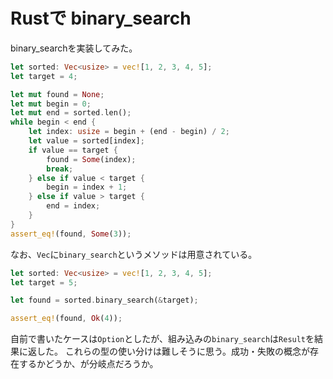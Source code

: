 # Rustで binary\_search

binary\_searchを実装してみた。

```rust
let sorted: Vec<usize> = vec![1, 2, 3, 4, 5];
let target = 4;

let mut found = None;
let mut begin = 0;
let mut end = sorted.len();
while begin < end {
    let index: usize = begin + (end - begin) / 2;
    let value = sorted[index];
    if value == target {
        found = Some(index);
        break;
    } else if value < target {
        begin = index + 1;
    } else if value > target {
        end = index;
    }
}
assert_eq!(found, Some(3));
```

なお、`Vec`に`binary_search`というメソッドは用意されている。

```rust
let sorted: Vec<usize> = vec![1, 2, 3, 4, 5];
let target = 5;

let found = sorted.binary_search(&target);

assert_eq!(found, Ok(4));
```

自前で書いたケースは`Option`としたが、組み込みの`binary_search`は`Result`を結果に返した。
これらの型の使い分けは難しそうに思う。成功・失敗の概念が存在するかどうか、が分岐点だろうか。
